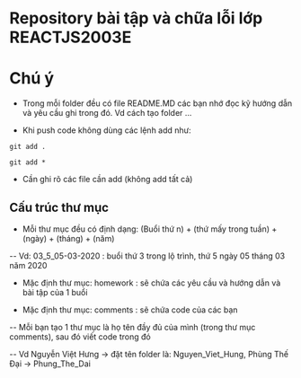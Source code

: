 # Repository bài tập và chữa lỗi lớp REACTJS2003E

# Chú ý
- Trong mỗi folder đều có file README.MD các bạn nhớ đọc kỹ hướng dẫn và yêu cầu ghi trong đó. Vd cách tạo folder ...

- Khi push code không dùng các lệnh add như:

```
git add .

git add *
```
- Cần ghi rõ các file cần add (không add tất cả)


## Cấu trúc thư mục
- Mỗi thư mục đều có định dạng: (Buổi thứ n) + (thứ mấy trong tuần) + (ngày) + (tháng) + (năm)

-- Vd: 03_5_05-03-2020 : buổi thứ 3 trong lộ trình, thứ 5 ngày 05 tháng 03 năm 2020

- Mặc định thư mục: homework : sẽ chứa các yêu cầu và hướng dẫn và bài tập của 1 buổi

- Mặc định thư mục: comments : sẽ chứa code của các bạn

-- Mỗi bạn tạo 1 thư mục là họ tên đầy đủ của mình (trong thư mục comments), sau đó viết code trong đó

-- Vd Nguyễn Việt Hưng -> đặt tên folder là: Nguyen_Viet_Hung, Phùng Thế Đại -> Phung_The_Dai

